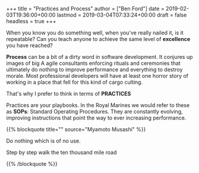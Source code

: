 +++
title = "Practices and Process"
author = ["Ben Ford"]
date = 2019-02-03T19:36:00+00:00
lastmod = 2019-03-04T07:33:24+00:00
draft = false
headless = true
+++

When you know you do something well, when you've really nailed it, is it
repeatable? Can you teach anyone to achieve the same level of **excellence** you
have reached?

**Process** can be a bit of a dirty word in software development. It conjures up
images of big A agile consultants enforcing rituals and ceremonies that
ultimately do nothing to improve performance and everything to destroy morale.
Most professional developers will have at least one horror story of working in a
place that fell for this kind of cargo culting.

That's why I prefer to think in terms of **PRACTICES**

Practices are your playbooks. In the Royal Marines we would refer to these as
**SOPs**: Standard Operating Procedures. They are constantly evolving, improving
instructions that point the way to ever increasing performance.

{{% blockquote title="" source="Myamoto Musashi" %}}

Do nothing which is of no use.

Step by step walk the ten thousand mile road

{{% /blockquote %}}
